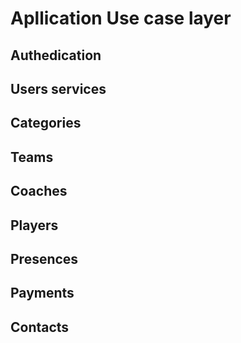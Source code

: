 # Apllication Use case layer

## Authedication

## Users services

## Categories

## Teams 

## Coaches 

## Players

## Presences

## Payments

## Contacts
